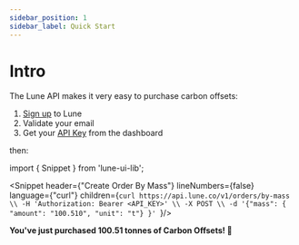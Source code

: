 ```yaml
---
sidebar_position: 1
sidebar_label: Quick Start
---
```


# Intro

The Lune API makes it very easy to purchase carbon offsets:

1. [Sign up](https://dashboard.lune.co/signup) to Lune
2. Validate your email
3. Get your [API Key](https://dashboard.lune.co/api-keys) from the dashboard

then:

import { Snippet } from 'lune-ui-lib';

<Snippet header={"Create Order By Mass"} lineNumbers={false} language={"curl"} children={`curl https://api.lune.co/v1/orders/by-mass \\
  -H 'Authorization: Bearer <API_KEY>' \\
  -X POST \\
  -d '{"mass": { "amount": "100.510", "unit": "t"} }'
`}/>

**You've just purchased 100.51 tonnes of Carbon Offsets! 🎉**
